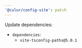 ```yaml
---
'@culur/config-vite': patch
---
```


Update dependencies:

- `dependencies`:
  - `vite-tsconfig-paths@5.0.1`
